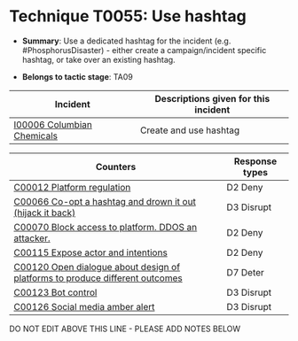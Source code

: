 # Technique T0055: Use hashtag

* **Summary**: Use a dedicated hashtag for the incident (e.g. #PhosphorusDisaster) - either create a campaign/incident specific hashtag, or take over an existing hashtag.

* **Belongs to tactic stage**: TA09


| Incident | Descriptions given for this incident |
| -------- | -------------------- |
| [I00006 Columbian Chemicals](../incidents/I00006.md) | Create and use hashtag |



| Counters | Response types |
| -------- | -------------- |
| [C00012 Platform regulation](../counters/C00012.md) | D2 Deny |
| [C00066 Co-opt a hashtag and drown it out (hijack it back)](../counters/C00066.md) | D3 Disrupt |
| [C00070 Block access to platform. DDOS an attacker.](../counters/C00070.md) | D2 Deny |
| [C00115 Expose actor and intentions](../counters/C00115.md) | D2 Deny |
| [C00120 Open dialogue about design of platforms to produce different outcomes](../counters/C00120.md) | D7 Deter |
| [C00123 Bot control](../counters/C00123.md) | D3 Disrupt |
| [C00126 Social media amber alert](../counters/C00126.md) | D3 Disrupt |


DO NOT EDIT ABOVE THIS LINE - PLEASE ADD NOTES BELOW